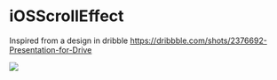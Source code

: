 # iOSScrollEffect

Inspired from a design in dribble https://dribbble.com/shots/2376692-Presentation-for-Drive

![](https://d13yacurqjgara.cloudfront.net/users/30252/screenshots/2376692/dribbblehdfinal.gif)

